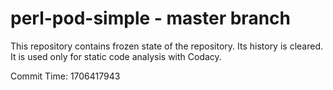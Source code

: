 # perl-pod-simple - master branch

This repository contains frozen state of the repository.
Its history is cleared. It is used only for static code
analysis with Codacy.

Commit Time: 1706417943